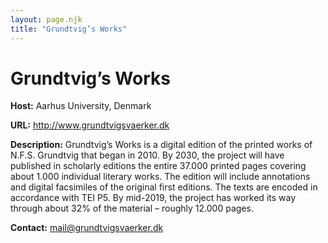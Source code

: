 ```yaml
---
layout: page.njk
title: "Grundtvig’s Works"
---
```

# Grundtvig’s Works
**Host:** Aarhus University, Denmark


**URL:** <http://www.grundtvigsvaerker.dk>


**Description:** Grundtvig’s Works is a digital edition of the printed works of N.F.S. Grundtvig that began in 2010. By 2030, the project will have published in scholarly editions the entire 37.000 printed pages covering about 1.000 individual literary works. The edition will include annotations and digital facsimiles of the original first editions. The texts are encoded in accordance with TEI P5. By mid-2019, the project has worked its way through about 32% of the material – roughly 12.000 pages.


**Contact:** [mail@grundtvigsvaerker.dk](mailto:mail@grundtvigsvaerker.dk)



